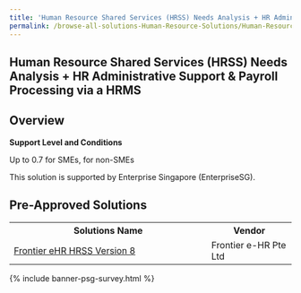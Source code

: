```yaml
---
title: 'Human Resource Shared Services (HRSS) Needs Analysis + HR Administrative Support & Payroll Processing via a HRMS'
permalink: /browse-all-solutions-Human-Resource-Solutions/Human-Resource-Shared-Services--HRSS--Needs-Analysis-+-HR-Administrative-Support-Payroll-Processing-via-a-HRMS
---
```


## Human Resource Shared Services (HRSS) Needs Analysis + HR Administrative Support & Payroll Processing via a HRMS
## Overview

**Support Level and Conditions**

Up to 0.7 for SMEs,  for non-SMEs

This solution is supported by Enterprise Singapore (EnterpriseSG).

## Pre-Approved Solutions

<table>
<tr>
<th style='width: auto;'><b>Solutions Name</b></th>
<th style='width: 30%;'><b>Vendor</b></th>
</tr>
<tr>
<td><a href='/productivity-solutions-grant/solutionrepo/solution3777' target='_blank'>Frontier eHR HRSS Version 8</a><br></td>
<td>Frontier e-HR Pte Ltd </td>
</tr>
</table>

{% include banner-psg-survey.html %}
